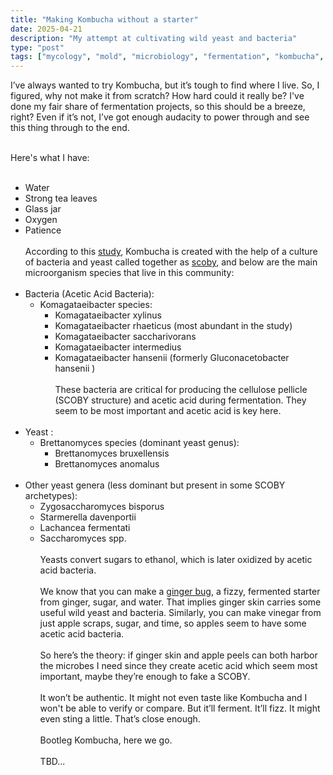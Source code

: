 ```yaml
---
title: "Making Kombucha without a starter"
date: 2025-04-21
description: "My attempt at cultivating wild yeast and bacteria"
type: "post"
tags: ["mycology", "mold", "microbiology", "fermentation", "kombucha", "experiments", "kitchen alchemy", "DIY microbiology", "biochemistry"]
---
```


I’ve always wanted to try Kombucha, but it’s tough to find where I live. So, I figured, why not make it from scratch? How hard could it really be? I've done my fair share of fermentation projects, so this should be a breeze, right? Even if it’s not, I’ve got enough audacity to power through and see this thing through to the end. <br><br>

Here's what I have:<br><br>

- Water
- Strong tea leaves
- Glass jar
- Oxygen
- Patience
<br><br>
According to this [study]("https://www.mdpi.com/2076-2607/9/5/1060#:~:text=Kombucha%2C%20an%20acidic%20beverage%20containing%20low%20%28to%20null%29,culture%20of%20bacteria%20and%20yeast%20%28SCOBY%29%20%5B1%2C%202%5D."), Kombucha is created with the help of a culture of bacteria and yeast called together as [scoby]("https://en.wikipedia.org/wiki/SCOBY"), and below are the main microorganism species that live in this community:
<br><br>
- Bacteria (Acetic Acid Bacteria):
    - Komagataeibacter species:
        - Komagataeibacter xylinus
        - Komagataeibacter rhaeticus (most abundant in the study)
        - Komagataeibacter saccharivorans
        - Komagataeibacter intermedius
        - Komagataeibacter hansenii (formerly Gluconacetobacter hansenii )
<br><br>
        These bacteria are critical for producing the cellulose pellicle (SCOBY structure) and acetic acid during fermentation. They seem to be most important and acetic acid is key here.
<br><br>
- Yeast :
    - Brettanomyces species (dominant yeast genus):
        - Brettanomyces bruxellensis
        - Brettanomyces anomalus
<br><br>
- Other yeast genera (less dominant but present in some SCOBY archetypes):
    - Zygosaccharomyces bisporus
    - Starmerella davenportii
    - Lachancea fermentati
    - Saccharomyces spp.
<br><br>
Yeasts convert sugars to ethanol, which is later oxidized by acetic acid bacteria.
<br><br>
We know that you can make a [ginger bug]("https://herbalfusion.co.nz/pages/ginger-bug"), a fizzy, fermented starter from ginger, sugar, and water. That implies ginger skin carries some useful wild yeast and bacteria. Similarly, you can make vinegar from just apple scraps, sugar, and time, so apples seem to have some acetic acid bacteria.
<br><br>
So here’s the theory: if ginger skin and apple peels can both harbor the microbes I need since they create acetic acid which seem most important, maybe they’re enough to fake a SCOBY.
<br><br>
It won’t be authentic. It might not even taste like Kombucha and I won't be able to verify or compare. But it’ll ferment. It’ll fizz. It might even sting a little. That’s close enough.
<br><br>
Bootleg Kombucha, here we go.
<br><br>
TBD...